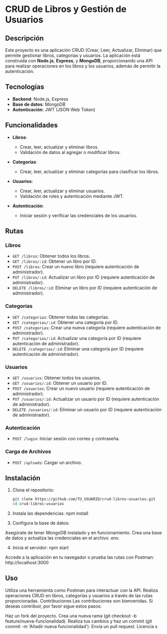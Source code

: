 # CRUD de Libros y Gestión de Usuarios

## Descripción

Este proyecto es una aplicación CRUD (Crear, Leer, Actualizar, Eliminar) que permite gestionar libros, categorías y usuarios. La aplicación está construida con **Node.js**, **Express**, y **MongoDB**, proporcionando una API para realizar operaciones en los libros y los usuarios, además de permitir la autenticación.

## Tecnologías

- **Backend**: Node.js, Express
- **Base de datos**: MongoDB
- **Autenticación**: JWT (JSON Web Token)

## Funcionalidades

- **Libros**:
  - Crear, leer, actualizar y eliminar libros.
  - Validación de datos al agregar o modificar libros.

- **Categorías**:
  - Crear, leer, actualizar y eliminar categorías para clasificar los libros.

- **Usuarios**:
  - Crear, leer, actualizar y eliminar usuarios.
  - Validación de roles y autenticación mediante JWT.

- **Autenticación**:
  - Iniciar sesión y verificar las credenciales de los usuarios.

## Rutas

### Libros

- `GET /libros`: Obtener todos los libros.
- `GET /libros/:id`: Obtener un libro por ID.
- `POST /libros`: Crear un nuevo libro (requiere autenticación de administrador).
- `PUT /libros/:id`: Actualizar un libro por ID (requiere autenticación de administrador).
- `DELETE /libros/:id`: Eliminar un libro por ID (requiere autenticación de administrador).

### Categorías

- `GET /categorias`: Obtener todas las categorías.
- `GET /categorias/:id`: Obtener una categoría por ID.
- `POST /categorias`: Crear una nueva categoría (requiere autenticación de administrador).
- `PUT /categorias/:id`: Actualizar una categoría por ID (requiere autenticación de administrador).
- `DELETE /categorias/:id`: Eliminar una categoría por ID (requiere autenticación de administrador).

### Usuarios

- `GET /usuarios`: Obtener todos los usuarios.
- `GET /usuarios/:id`: Obtener un usuario por ID.
- `POST /usuarios`: Crear un nuevo usuario (requiere autenticación de administrador).
- `PUT /usuarios/:id`: Actualizar un usuario por ID (requiere autenticación de administrador).
- `DELETE /usuarios/:id`: Eliminar un usuario por ID (requiere autenticación de administrador).

### Autenticación

- `POST /login`: Iniciar sesión con correo y contraseña.

### Carga de Archivos

- `POST /uploads`: Cargar un archivo.

## Instalación

1. Clona el repositorio:
   ```bash
   git clone https://github.com/TU_USUARIO/crud-libros-usuarios.git
   cd crud-libros-usuarios


2. Instala las dependencias:
npm install

3. Configura la base de datos:

Asegúrate de tener MongoDB instalado y en funcionamiento.
Crea una base de datos y actualiza las credenciales en el archivo .env.

4. Inicia el servidor:
npm start

Accede a la aplicación en tu navegador o prueba las rutas con Postman: http://localhost:3000

## Uso
Utiliza una herramienta como Postman para interactuar con la API.
Realiza operaciones CRUD en libros, categorías y usuarios a través de las rutas proporcionadas.
Contribuciones
Las contribuciones son bienvenidas. Si deseas contribuir, por favor sigue estos pasos:

Haz un fork del proyecto.
Crea una nueva rama (git checkout -b feature/nueva-funcionalidad).
Realiza tus cambios y haz un commit (git commit -m 'Añadir nueva funcionalidad').
Envía un pull request.
Licencia
s